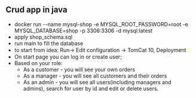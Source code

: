## Crud app in java

- docker run --name mysql-shop -e MYSQL_ROOT_PASSWORD=root -e MYSQL_DATABASE=shop -p 3306:3306 -d mysql:latest
- apply shop_schema.sql
- run main to fill the database
- to start from idea: Run-> Edit configuration -> TomCat 10,
  Deployment <span style="color:yellow; font-size:15px;">/</span>
- On start page you can log in or create user;
- Based on your role:
    - As a customer - you will see your own orders
    - As a manager - you will see all customers and their orders
    - As an admin - you will see all users(including managers and admins), search for user by id and edit or delete users. 